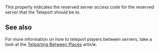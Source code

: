This property indicates the reserved server access code for the reserved server that the Teleport should be to.

See also
--------

For more information on how to teleport players between servers, take a look at the [Telporting Between Places](../../../articles/Teleporting-Between-Places) article.